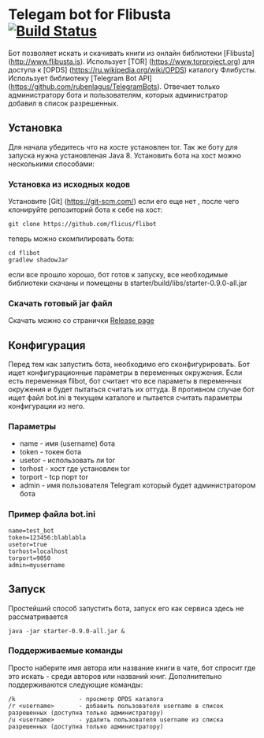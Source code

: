 # Telegam bot for Flibusta [![Build Status](https://travis-ci.org/flicus/flibot.png)](https://travis-ci.org/flicus/flibot)
Бот позволяет искать и скачивать книги из онлайн библиотеки [Flibusta] (http://www.flibusta.is). Использует [TOR] (https://www.torproject.org) для доступа к [OPDS] (https://ru.wikipedia.org/wiki/OPDS) каталогу Флибусты. Использует библиотеку [Telegram Bot API] (https://github.com/rubenlagus/TelegramBots). Отвечает только администратору бота и пользователям, которых администратор добавил в список разрешенных.
## Установка
Для начала убедитесь что на хосте установлен tor. Так же боту для запуска нужна установленая Java 8. Установить бота на хост можно несколькими способами:
### Установка из исходных кодов
Установите [Git] (https://git-scm.com/) если его еще нет , после чего клонируйте репозиторий бота к себе на хост:
```
git clone https://github.com/flicus/flibot
```
теперь можно скомпилировать бота:
```
cd flibot
gradlew shadowJar
```
если все прошло хорошо, бот готов к запуску, все необходимые библиотеки скачаны и помещены в starter/build/libs/starter-0.9.0-all.jar  
### Скачать готовый jar файл
 Скачать можно со странички [Release page](https://github.com/flicus/flibot/releases)
## Конфигурация
Перед тем как запустить бота, необходимо его сконфигурировать. Бот ищет конфигурационные параметры в переменных окружения. Если есть переменная flibot, бот считает что все параметы в переменных окружения и будет пытаться считать их оттуда. В противном случае бот ищет файл bot.ini в текущем каталоге и пытается считать параметры конфигурации из него.
### Параметры
- name    - имя (username) бота
- token   - токен бота
- usetor  - использовать ли tor
- torhost - хост где установлен tor 
- torport - tcp порт tor
- admin   - имя пользователя Telegram который будет администратором бота

### Пример файла bot.ini
```
name=test_bot
token=123456:blablabla
usetor=true
torhost=localhost
torport=9050
admin=myusername
```
## Запуск
Простейший способ запустить бота, запуск его как сервиса здесь не рассматривается
```
java -jar starter-0.9.0-all.jar &
```
### Поддерживаемые команды
Просто наберите имя автора или название книги в чате, бот спросит где это искать - среди авторов или названий книг. Дополнительно поддерживаются следующие команды:
```
/k                  - просмотр OPDS каталога
/r <username>       - добавить пользователя username в список разрешенных (доступна только администратору)
/u <username>       - удалить пользователя username из списка разрешенных (доступна только администратору)
```
